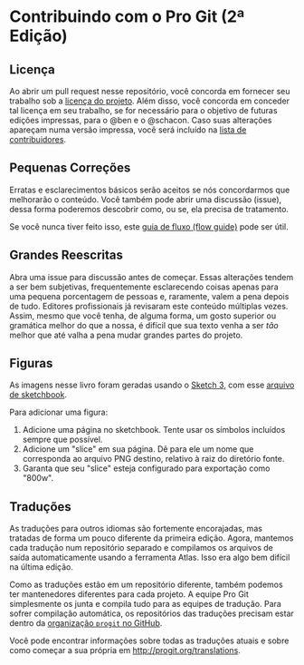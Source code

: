 # Contribuindo com o Pro Git (2ª Edição)


## Licença

Ao abrir um pull request nesse repositório, você concorda em fornecer seu trabalho sob a [licença do projeto](LICENSE.asc).
Além disso, você concorda em conceder tal licença em seu trabalho, se for necessário para o objetivo de futuras edições impressas, para o @ben e o @schacon.
Caso suas alterações apareçam numa versão impressa, você será incluído na [lista de contribuidores](book/contributors.asc).

## Pequenas Correções

Erratas e esclarecimentos básicos serão aceitos se nós concordarmos que melhorarão o conteúdo. Você também pode abrir uma discussão (issue), dessa forma poderemos descobrir como, ou se, ela precisa de tratamento.

Se você nunca tiver feito isso, este [guia de fluxo (flow guide)](https://guides.github.com/introduction/flow/) pode ser útil.

## Grandes Reescritas

Abra uma issue para discussão antes de começar. Essas alterações tendem a ser bem subjetivas, frequentemente esclarecendo coisas apenas para uma pequena porcentagem de pessoas e, raramente, valem a pena depois de tudo. Editores profissionais já revisaram este conteúdo múltiplas vezes. Assim, mesmo que você tenha, de alguma forma, um gosto superior ou gramática melhor do que a nossa, é difícil que sua texto venha a ser *tão* melhor que até valha a pena mudar grandes partes do projeto.

## Figuras

As imagens nesse livro foram geradas usando o [Sketch 3](http://bohemiancoding.com/sketch/), com esse [arquivo de  sketchbook](diagram-source/progit.sketch).

Para adicionar uma figura:

1. Adicione uma página no sketchbook. Tente usar os símbolos incluídos sempre que possível.
1. Adicione um "slice" em sua página. Dê para ele um nome que corresponda ao arquivo PNG destino, relativo à raiz do diretório fonte.
1. Garanta que seu "slice" esteja configurado para exportação como "800w".


## Traduções

As traduções para outros idiomas são fortemente encorajadas, mas tratadas de forma um pouco diferente da primeira edição. Agora, mantemos cada tradução num repositório separado e compilamos os arquivos de saída automaticamente usando a ferramenta Atlas. Isso era algo bem difícil na última edição.

Como as traduções estão em um repositório diferente, também podemos ter mantenedores diferentes para cada projeto. A equipe Pro Git simplesmente os junta e compila tudo para as equipes de tradução. Para sofrer compilação automática, os repositórios das traduções precisam estar dentro da [organização `progit` no GitHub](https://github.com/progit).

Você pode encontrar informações sobre todas as traduções atuais e sobre como começar a sua própria em http://progit.org/translations.

